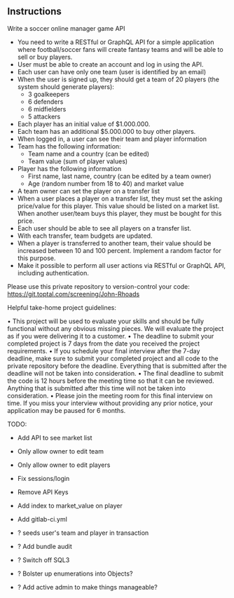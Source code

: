 ## Instructions
Write a soccer online manager game API
* You need to write a RESTful or GraphQL API for a simple application where football/soccer fans will create fantasy teams and will be able to sell or buy players.
* User must be able to create an account and log in using the API. 
* Each user can have only one team (user is identified by an email)
* When the user is signed up, they should get a team of 20 players (the system should generate players):
  * 3 goalkeepers
  * 6 defenders
  * 6 midfielders
  * 5 attackers
* Each player has an initial value of $1.000.000.
* Each team has an additional $5.000.000 to buy other players.
* When logged in, a user can see their team and player information
* Team has the following information:
  * Team name and a country (can be edited)
  * Team value (sum of player values)
* Player has the following information
  * First name, last name, country (can be edited by a team owner)
  * Age (random number from 18 to 40) and market value 
* A team owner can set the player on a transfer list
* When a user places a player on a transfer list, they must set the asking price/value for this player. This value should be listed on a market list. When another user/team buys this player, they must be bought for this price. 
* Each user should be able to see all players on a transfer list.
* With each transfer, team budgets are updated.
* When a player is transferred to another team, their value should be increased between 10 and 100 percent. Implement a random factor for this purpose.
* Make it possible to perform all user actions via RESTful or GraphQL API, including authentication.

Please use this private repository to version-control your code:
https://git.toptal.com/screening/John-Rhoads

Helpful take-home project guidelines:

• This project will be used to evaluate your skills and should be fully functional without any obvious missing pieces. We will evaluate the project as if you were delivering it to a customer.
• The deadline to submit your completed project is 7 days from the date you received the project requirements.
• If you schedule your final interview after the 7-day deadline, make sure to submit your completed project and all code to the private repository before the deadline. Everything that is submitted after the deadline will not be taken into consideration.
• The final deadline to submit the code is 12 hours before the meeting time so that it can be reviewed. Anything that is submitted after this time will not be taken into consideration.
• Please join the meeting room for this final interview on time. If you miss your interview without providing any prior notice, your application may be paused for 6 months.

TODO: 
  - Add API to see market list
  - Only allow owner to edit team
  - Only allow owner to edit players
  
  - Fix sessions/login
  - Remove API Keys
  - Add index to market_value on player
  - Add gitlab-ci.yml
  - ? seeds user's team and player in transaction
  - ? Add bundle audit
  - ? Switch off SQL3
  - ? Bolster up enumerations into Objects?
  - ? Add active admin to make things manageable?
  
